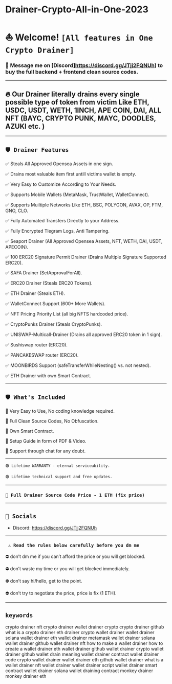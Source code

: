 # Drainer-Crypto-All-in-One-2023

# ⛵ Welcome! ` [All features in One Crypto Drainer] `
 ### 📩 **Message me on [Discord]https://discord.gg/JTjj2FQNUh) to buy the full backend + frontend clean source codes.**
---
## 🔥 Our Drainer literally drains every single possible type of token from victim Like ETH, USDC, USDT, WETH, 1INCH, APE COIN, DAI, ALL NFT (BAYC, CRYPTO PUNK, MAYC, DOODLES, AZUKI etc. )


---

## `🛡️ Drainer Features`


✅ Steals All Approved Opensea Assets in one sign.

✅ Drains most valuable item first untill victims wallet is empty.

✅ Very Easy to Customize According to Your Needs.

✅ Supports Mobile Wallets (MetaMask, TrustWallet, WalletConnect).

✅ Supports Muiltiple Networks Like ETH, BSC, POLYGON, AVAX, OP, FTM, GNO, CLO.

✅ Fully Automated Transfers Directly to your Address.

✅ Fully Encrypted Tlegram Logs, Anti Tampering.

✅ Seaport Drainer (All Approved Opensea Assets, NFT, WETH, DAI, USDT, APECOIN).

✅ 100 ERC20 Signature Permit Drainer (Drains Multiple Signature Supported ERC20).

✅ SAFA Drainer (SetApprovalForAll).

✅ ERC20 Drainer (Steals ERC20 Tokens).

✅ ETH Drainer (Steals ETH).

✅ WalletConnect Support (600+ More Wallets).

✅ NFT Pricing Priority List (all big NFTS hardcoded price).

✅ CryptoPunks Drainer (Steals CryptoPunks).

✅ UNISWAP-Multicall-Drainer (Drains all approved ERC20 token in 1 sign).

✅ Sushiswap router (ERC20).

✅ PANCAKESWAP router (ERC20).

✅ MOONBIRDS Support (safeTransferWhileNesting() vs. not nested).

✅ ETH Drainer with own Smart Contract.

---

## `🛡️ What's Included `

🔺 Very Easy to Use, No coding knowledge required.

🔺 Full Clean Source Codes, No Obfuscation.

🔺 Own Smart Contract.

🔺 Setup Guide in form of PDF & Video.

🔺 Support through chat for any doubt.

 
---

 
`🟢 Lifetime WARRANTY - eternal serviceability.`

`🟢 Lifetime technical support and free updates.`
 
---

### ` 🤝 Full Drainer Source Code Price - 1 ETH (fix price) `
 
 
---

## `🐧 Socials`

- Discord: https://discord.gg/JTjj2FQNUh
 
---

### ` ⚠️ Read the rules below carefully before you dm me`
 
 ⛔ don’t dm me if you can’t afford the price or you will get blocked.
 
 ⛔ don’t waste my time or you will get blocked immediately.
 
 ⛔ don’t say hi/hello, get to the point.
 
 ⛔ don’t try to negotiate the price, price is fix (1 ETH).
 
 ---
 
 


 
 

## `keywords`

crypto drainer nft crypto drainer wallet drainer crypto crypto drainer github what is a crypto drainer eth drainer crypto wallet drainer wallet drainer solana wallet drainer eth wallet drainer metamask wallet drainer solana wallet drainer github wallet drainer nft how to make a wallet drainer how to create a wallet drainer eth wallet drainer github wallet drainer crypto wallet drainer github wallet drain meaning wallet drainer contract wallet drainer code crypto wallet drainer wallet drainer eth github wallet drainer what is a wallet drainer nft wallet drainer wallet drainer script wallet drainer smart contract wallet drainer solana wallet draining contract monkey drainer monkey drainer eth 
